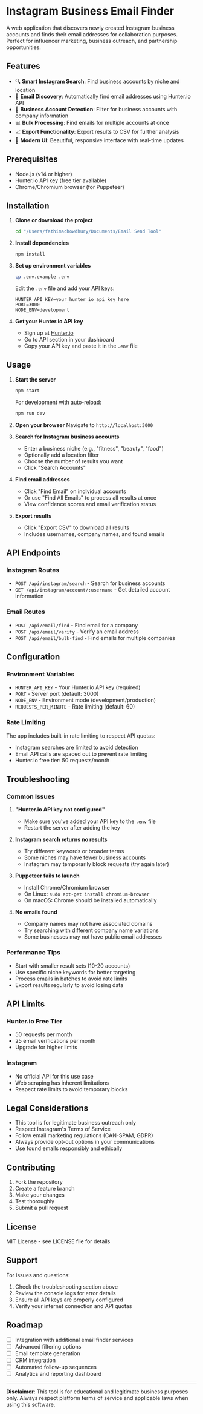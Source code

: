 # Instagram Business Email Finder

A web application that discovers newly created Instagram business accounts and finds their email addresses for collaboration purposes. Perfect for influencer marketing, business outreach, and partnership opportunities.

## Features

- 🔍 **Smart Instagram Search**: Find business accounts by niche and location
- 📧 **Email Discovery**: Automatically find email addresses using Hunter.io API
- 🎯 **Business Account Detection**: Filter for business accounts with company information
- 📊 **Bulk Processing**: Find emails for multiple accounts at once
- 📈 **Export Functionality**: Export results to CSV for further analysis
- 🎨 **Modern UI**: Beautiful, responsive interface with real-time updates

## Prerequisites

- Node.js (v14 or higher)
- Hunter.io API key (free tier available)
- Chrome/Chromium browser (for Puppeteer)

## Installation

1. **Clone or download the project**
   ```bash
   cd "/Users/fathimachowdhury/Documents/Email Send Tool"
   ```

2. **Install dependencies**
   ```bash
   npm install
   ```

3. **Set up environment variables**
   ```bash
   cp .env.example .env
   ```
   
   Edit the `.env` file and add your API keys:
   ```
   HUNTER_API_KEY=your_hunter_io_api_key_here
   PORT=3000
   NODE_ENV=development
   ```

4. **Get your Hunter.io API key**
   - Sign up at [Hunter.io](https://hunter.io/)
   - Go to API section in your dashboard
   - Copy your API key and paste it in the `.env` file

## Usage

1. **Start the server**
   ```bash
   npm start
   ```
   
   For development with auto-reload:
   ```bash
   npm run dev
   ```

2. **Open your browser**
   Navigate to `http://localhost:3000`

3. **Search for Instagram business accounts**
   - Enter a business niche (e.g., "fitness", "beauty", "food")
   - Optionally add a location filter
   - Choose the number of results you want
   - Click "Search Accounts"

4. **Find email addresses**
   - Click "Find Email" on individual accounts
   - Or use "Find All Emails" to process all results at once
   - View confidence scores and email verification status

5. **Export results**
   - Click "Export CSV" to download all results
   - Includes usernames, company names, and found emails

## API Endpoints

### Instagram Routes
- `POST /api/instagram/search` - Search for business accounts
- `GET /api/instagram/account/:username` - Get detailed account information

### Email Routes
- `POST /api/email/find` - Find email for a company
- `POST /api/email/verify` - Verify an email address
- `POST /api/email/bulk-find` - Find emails for multiple companies

## Configuration

### Environment Variables
- `HUNTER_API_KEY` - Your Hunter.io API key (required)
- `PORT` - Server port (default: 3000)
- `NODE_ENV` - Environment mode (development/production)
- `REQUESTS_PER_MINUTE` - Rate limiting (default: 60)

### Rate Limiting
The app includes built-in rate limiting to respect API quotas:
- Instagram searches are limited to avoid detection
- Email API calls are spaced out to prevent rate limiting
- Hunter.io free tier: 50 requests/month

## Troubleshooting

### Common Issues

1. **"Hunter.io API key not configured"**
   - Make sure you've added your API key to the `.env` file
   - Restart the server after adding the key

2. **Instagram search returns no results**
   - Try different keywords or broader terms
   - Some niches may have fewer business accounts
   - Instagram may temporarily block requests (try again later)

3. **Puppeteer fails to launch**
   - Install Chrome/Chromium browser
   - On Linux: `sudo apt-get install chromium-browser`
   - On macOS: Chrome should be installed automatically

4. **No emails found**
   - Company names may not have associated domains
   - Try searching with different company name variations
   - Some businesses may not have public email addresses

### Performance Tips

- Start with smaller result sets (10-20 accounts)
- Use specific niche keywords for better targeting
- Process emails in batches to avoid rate limits
- Export results regularly to avoid losing data

## API Limits

### Hunter.io Free Tier
- 50 requests per month
- 25 email verifications per month
- Upgrade for higher limits

### Instagram
- No official API for this use case
- Web scraping has inherent limitations
- Respect rate limits to avoid temporary blocks

## Legal Considerations

- This tool is for legitimate business outreach only
- Respect Instagram's Terms of Service
- Follow email marketing regulations (CAN-SPAM, GDPR)
- Always provide opt-out options in your communications
- Use found emails responsibly and ethically

## Contributing

1. Fork the repository
2. Create a feature branch
3. Make your changes
4. Test thoroughly
5. Submit a pull request

## License

MIT License - see LICENSE file for details

## Support

For issues and questions:
1. Check the troubleshooting section above
2. Review the console logs for error details
3. Ensure all API keys are properly configured
4. Verify your internet connection and API quotas

## Roadmap

- [ ] Integration with additional email finder services
- [ ] Advanced filtering options
- [ ] Email template generation
- [ ] CRM integration
- [ ] Automated follow-up sequences
- [ ] Analytics and reporting dashboard

---

**Disclaimer**: This tool is for educational and legitimate business purposes only. Always respect platform terms of service and applicable laws when using this software.
